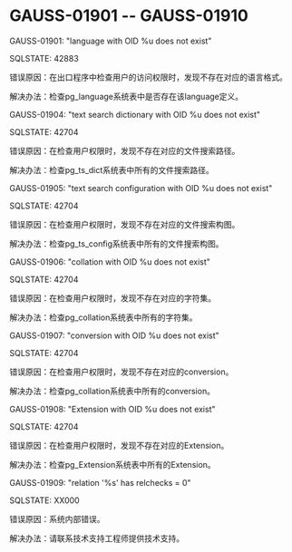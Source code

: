 # GAUSS-01901 -- GAUSS-01910

GAUSS-01901: "language with OID %u does not exist"

SQLSTATE: 42883

错误原因：在出口程序中检查用户的访问权限时，发现不存在对应的语言格式。

解决办法：检查pg\_language系统表中是否存在该language定义。

GAUSS-01904: "text search dictionary with OID %u does not exist"

SQLSTATE: 42704

错误原因：在检查用户权限时，发现不存在对应的文件搜索路径。

解决办法：检查pg\_ts\_dict系统表中所有的文件搜索路径。

GAUSS-01905: "text search configuration with OID %u does not exist"

SQLSTATE: 42704

错误原因：在检查用户权限时，发现不存在对应的文件搜索构图。

解决办法：检查pg\_ts\_config系统表中所有的文件搜索构图。

GAUSS-01906: "collation with OID %u does not exist"

SQLSTATE: 42704

错误原因：在检查用户权限时，发现不存在对应的字符集。

解决办法：检查pg\_collation系统表中所有的字符集。

GAUSS-01907: "conversion with OID %u does not exist"

SQLSTATE: 42704

错误原因：在检查用户权限时，发现不存在对应的conversion。

解决办法：检查pg\_collation系统表中所有的conversion。

GAUSS-01908: "Extension with OID %u does not exist"

SQLSTATE: 42704

错误原因：在检查用户权限时，发现不存在对应的Extension。

解决办法：检查pg\_Extension系统表中所有的Extension。

GAUSS-01909: "relation '%s' has relchecks = 0"

SQLSTATE: XX000

错误原因：系统内部错误。

解决办法：请联系技术支持工程师提供技术支持。

